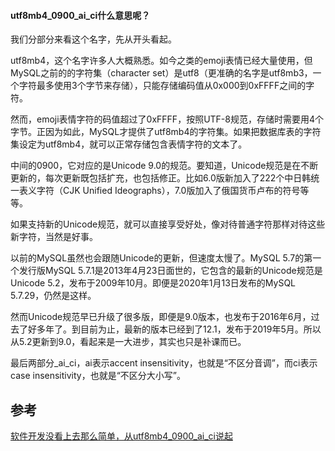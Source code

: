 #### utf8mb4_0900_ai_ci什么意思呢？

我们分部分来看这个名字，先从开头看起。

utf8mb4，这个名字许多人大概熟悉。如今之类的emoji表情已经大量使用，但MySQL之前的的字符集（character set）是utf8（更准确的名字是utf8mb3，一个字符最多使用3个字节来存储），只能存储编码值从0x000到0xFFFF之间的字符。

然而，emoji表情字符的码值超过了0xFFFF，按照UTF-8规范，存储时需要用4个字节。正因为如此，MySQL才提供了utf8mb4的字符集。如果把数据库表的字符集设定为utf8mb4，就可以正常存储包含表情字符的文本了。

中间的0900，它对应的是Unicode 9.0的规范。要知道，Unicode规范是在不断更新的，每次更新既包括扩充，也包括修正。比如6.0版新加入了222个中日韩统一表义字符（CJK Unified Ideographs），7.0版加入了俄国货币卢布的符号等等。

如果支持新的Unicode规范，就可以直接享受好处，像对待普通字符那样对待这些新字符，当然是好事。

以前的MySQL虽然也会跟随Unicode的更新，但速度太慢了。MySQL 5.7的第一个发行版MySQL 5.7.1是2013年4月23日面世的，它包含的最新的Unicode规范是Unicode 5.2，发布于2009年10月。即便是2020年1月13日发布的MySQL 5.7.29，仍然是这样。

然而Unicode规范早已升级了很多版，即便是9.0版本，也发布于2016年6月，过去了好多年了。到目前为止，最新的版本已经到了12.1，发布于2019年5月。所以从5.2更新到9.0，看起来是一大进步，其实也只是补课而已。

最后两部分_ai_ci，ai表示accent insensitivity，也就是“不区分音调”，而ci表示case insensitivity，也就是“不区分大小写”。

## 参考
[软件开发没看上去那么简单，从utf8mb4_0900_ai_ci说起](https://mp.weixin.qq.com/s/H7Td1DSWAORDADlkJnj2QQ)
